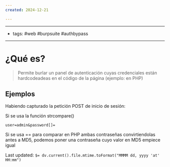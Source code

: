 ```yaml
---
created: 2024-12-21

---
```

----------------
- tags: #web #burpsuite #authbypass 
-----------------
# ¿Qué es?
> Permite burlar un panel de autenticación cuyas credenciales están hardcodeadeas en el código de la página (ejemplo: en PHP)



## Ejemplos
Habiendo capturado la petición POST de inicio de sesión:

Si se usa la función strcompare()

	user=admin&password[]=


Si se usa == para comparar en PHP ambas contraseñas convirtiendolas antes a MD5, podemos poner una contraseña cuyo valor en MD5 empiece igual


Last updated: `$= dv.current().file.mtime.toFormat("MMMM dd, yyyy 'at' HH:mm")`
